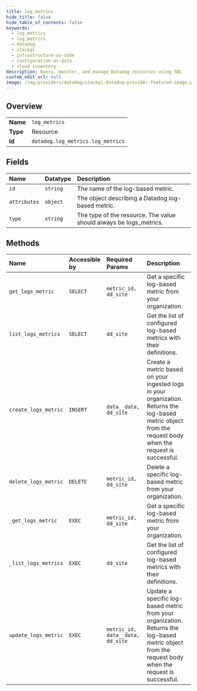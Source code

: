 ```yaml
---
title: log_metrics
hide_title: false
hide_table_of_contents: false
keywords:
  - log_metrics
  - log_metrics
  - datadog    
  - stackql
  - infrastructure-as-code
  - configuration-as-data
  - cloud inventory
description: Query, monitor, and manage Datadog resources using SQL
custom_edit_url: null
image: /img/providers/datadog/stackql-datadog-provider-featured-image.png
---
```

  
    

## Overview
<table><tbody>
<tr><td><b>Name</b></td><td><code>log_metrics</code></td></tr>
<tr><td><b>Type</b></td><td>Resource</td></tr>
<tr><td><b>Id</b></td><td><code>datadog.log_metrics.log_metrics</code></td></tr>
</tbody></table>

## Fields
| Name | Datatype | Description |
|:-----|:---------|:------------|
| `id` | `string` | The name of the log-based metric. |
| `attributes` | `object` | The object describing a Datadog log-based metric. |
| `type` | `string` | The type of the resource. The value should always be logs_metrics. |
## Methods
| Name | Accessible by | Required Params | Description |
|:-----|:--------------|:----------------|:------------|
| `get_logs_metric` | `SELECT` | `metric_id, dd_site` | Get a specific log-based metric from your organization. |
| `list_logs_metrics` | `SELECT` | `dd_site` | Get the list of configured log-based metrics with their definitions. |
| `create_logs_metric` | `INSERT` | `data__data, dd_site` | Create a metric based on your ingested logs in your organization.<br />Returns the log-based metric object from the request body when the request is successful. |
| `delete_logs_metric` | `DELETE` | `metric_id, dd_site` | Delete a specific log-based metric from your organization. |
| `_get_logs_metric` | `EXEC` | `metric_id, dd_site` | Get a specific log-based metric from your organization. |
| `_list_logs_metrics` | `EXEC` | `dd_site` | Get the list of configured log-based metrics with their definitions. |
| `update_logs_metric` | `EXEC` | `metric_id, data__data, dd_site` | Update a specific log-based metric from your organization.<br />Returns the log-based metric object from the request body when the request is successful. |

